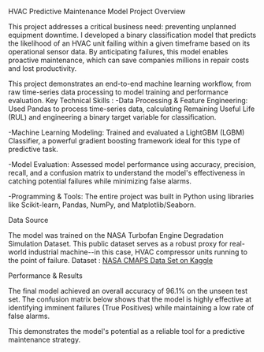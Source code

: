 HVAC Predictive Maintenance Model
Project Overview

This project addresses a critical business need: preventing unplanned equipment downtime. I developed a binary classification model that predicts the likelihood of an HVAC unit failing within a given timeframe based on its operational sensor data. By anticipating failures, this model enables proactive maintenance, which can save companies millions in repair costs and lost productivity.

This project demonstrates an end-to-end machine learning workflow, from raw time-series data processing to model training and performance evaluation.
Key Technical Skills :
-Data Processing & Feature Engineering: Used Pandas to process time-series data, calculating Remaining Useful Life (RUL) and engineering a binary target variable for classification.

-Machine Learning Modeling: Trained and evaluated a LightGBM (LGBM) Classifier, a powerful gradient boosting framework ideal for this type of predictive task.

-Model Evaluation: Assessed model performance using accuracy, precision, recall, and a confusion matrix to understand the model's effectiveness in catching potential failures while minimizing false alarms.

-Programming & Tools: The entire project was built in Python using libraries like Scikit-learn, Pandas, NumPy, and Matplotlib/Seaborn.

    
Data Source

The model was trained on the NASA Turbofan Engine Degradation Simulation Dataset. This public dataset serves as a robust proxy for real-world industrial machine--in this case, HVAC compressor units running to the point of failure.
Dataset : [NASA CMAPS Data Set on Kaggle](url)

Performance & Results

The final model achieved an overall accuracy of 96.1% on the unseen test set. The confusion matrix below shows that the model is highly effective at identifying imminent failures (True Positives) while maintaining a low rate of false alarms.

This demonstrates the model's potential as a reliable tool for a predictive maintenance strategy.
